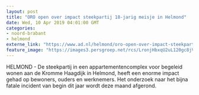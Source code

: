 ```yaml
---
layout: post
title: "ORO open over impact steekpartij 18-jarig meisje in Helmond"
date: Wed, 10 Apr 2019 04:01:00 GMT
categories: 
- noord-brabant 
- helmond 
externe_link: "https://www.ad.nl/helmond/oro-open-over-impact-steekpartij-18-jarig-meisje-in-helmond~a2b160ea/"
feature_image: "https://images3.persgroep.net/rcs/LronjHbxqU2uL120gc8jVxHWLgM/diocontent/139453279/_fitwidth/400/?appId=21791a8992982cd8da851550a453bd7f&quality=0.7"
---
```


HELMOND - De steekpartij in een appartementencomplex voor begeleid wonen aan de Kromme Haagdijk in Helmond, heeft een enorme impact gehad op bewoners, ouders en werknemers. Het onderzoek naar het bijna fatale incident van begin dit jaar wordt deze maand afgerond.

